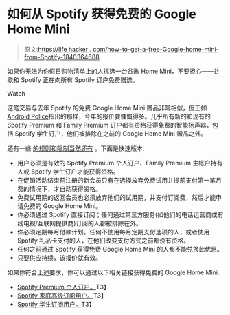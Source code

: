 # 如何从 Spotify 获得免费的 Google Home Mini

> 原文:[https://life hacker . com/how-to-get-a-free-Google-home-mini-from-Spotify-1840364688](https://lifehacker.com/how-to-get-a-free-google-home-mini-from-spotify-1840364688)

如果你无法为你假日购物清单上的人挑选一台谷歌 Home Mini，不要担心——谷歌和 Spotify 正在向所有 Spotify 订户免费赠送。

Watch

这笔交易与去年 Spotify 的免费 Google Home Mini 赠品非常相似，但正如[Android Police](https://www.androidpolice.com/2019/12/11/spotify-free-google-home-mini/)指出的那样，今年的报价要慷慨得多。几乎所有新的和现有的 Spotify Premium 和 Family Premium 订户都有资格获得免费的智能扬声器，包括 Spotify 学生订户，他们被排除在之前的 Google Home Mini 赠品之外。

还有一些 [的规则和限制当然还有](https://www.spotify.com/us/legal/premium-supplemental-offer-terms/) 。下面是快速版本:

*   用户必须是有效的 Spotify Premium 个人订户、Family Premium 主帐户持有人或 Spotify 学生订户才能获得资格。
*   在促销活动结束前注册的新会员只有在选择放弃免费试用并提前支付第一笔月费的情况下，才自动获得资格。
*   免费试用期的返回会员也必须放弃他们的试用期，并支付订阅费，然后才能申请免费的 Google Home Mini。
*   你必须通过 Spotify 直接订阅；任何通过第三方服务(如他们的电话运营商或有线电视/互联网提供商)订阅的人都被排除在外。
*   你必须定期每月付款计划。任何不使用每月定期支付选项的人，或者使用 Spotify 礼品卡支付的人，在他们改变支付方式之前都没有资格。
*   任何之前通过 Spotify 获得免费 Google Home Mini 的人都不能兑换此优惠。
*   只要供应持续，该报价就有效。

如果你符合上述要求，你可以通过以下相关链接获得免费的 Google Home Mini:

*   [Spotify Premium 个人订户。](https://www.spotify.com/us/premium/)T3】
*   [Spotify 家庭高级订阅用户。](https://www.spotify.com/us/family/)T3】
*   [Spotify 学生订阅用户。](https://www.spotify.com/us/student/)T3】